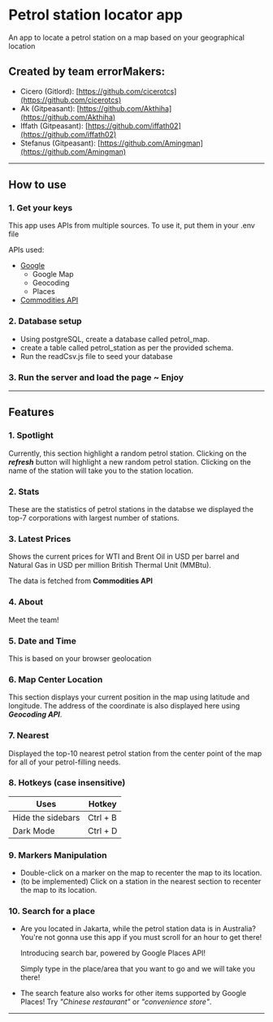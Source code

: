 # Petrol station locator app

An app to locate a petrol station on a map based on your geographical location

## Created by team errorMakers:
- Cicero (Gitlord): [https://github.com/cicerotcs](https://github.com/cicerotcs)
- Ak (Gitpeasant): [https://github.com/Akthiha](https://github.com/Akthiha)
- Iffath (Gitpeasant): [https://github.com/iffath02](https://github.com/iffath02)
- Stefanus (Gitpeasant): [https://github.com/Amingman](https://github.com/Amingman)
---
## How to use
### 1. Get your keys

This app uses APIs from multiple sources. To use it, put them in your .env file

APIs used:
- [Google](https://developers.google.com/maps)
    - Google Map
    - Geocoding
    - Places
- [Commodities API](https://commodities-api.com/)

### 2. Database setup
- Using postgreSQL, create a database called petrol_map.
- create a table called petrol_station as per the provided schema.
- Run the readCsv.js file to seed your database

### 3. Run the server and load the page ~ Enjoy

---
## Features
### 1. Spotlight
Currently, this section highlight a random petrol station. Clicking on the ***refresh*** button will highlight a new random petrol station. Clicking on the name of the station will take you to the station location.

### 2. Stats
These are the statistics of petrol stations in the databse we displayed the top-7 corporations with largest number of stations.

### 3. Latest Prices
Shows the current prices for WTI and Brent Oil in USD per barrel and Natural Gas in USD per million British Thermal Unit (MMBtu).

The data is fetched from **Commodities API**

### 4. About
Meet the team!

### 5. Date and Time
This is based on your browser geolocation

### 6. Map Center Location
This section displays your current position in the map using latitude and longitude.
The address of the coordinate is also displayed here using ***Geocoding API***.

### 7. Nearest
Displayed the top-10 nearest petrol station from the center point of the map for all of your petrol-filling needs.

### 8. Hotkeys (case insensitive)

Uses | Hotkey
-------|-------
Hide the sidebars | Ctrl + B
Dark Mode | Ctrl + D

### 9. Markers Manipulation
- Double-click on a marker on the map to recenter the map to its location.
- (to be implemented) Click on a station in the nearest section to recenter the map to its location.

### 10. Search for a place
- Are you located in Jakarta, while the petrol station data is in Australia? You're not gonna use this app if you must scroll for an hour to get there!

    Introducing search bar, powered by Google Places API!

    Simply type in the place/area that you want to go and we will take you there!
- The search feature also works for other items supported by Google Places! Try *"Chinese restaurant"* or *"convenience store"*.

---